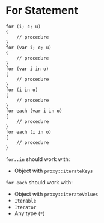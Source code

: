 # For Statement

```
for (i; c; u)
{
	// procedure
}
for (var i; c; u)
{
	// procedure
}
for (var i in o)
{
	// procedure
}
for (i in o)
{
	// procedure
}
for each (var i in o)
{
	// procedure
}
for each (i in o)
{
	// procedure
}
```

`for..in` should work with:

- Object with `proxy::iterateKeys`

`for each` should work with:

- Object with `proxy::iterateValues` 
- `Iterable`
- `Iterator`
- Any type (`*`)